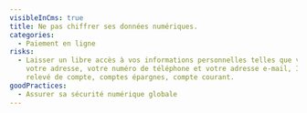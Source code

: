 ```yaml
---
visibleInCms: true
title: Ne pas chiffrer ses données numériques.
categories:
  - Paiement en ligne
risks:
  - Laisser un libre accès à vos informations personnelles telles que votre nom,
    votre adresse, votre numéro de téléphone et votre adresse e-mail, IBAN/RIB,
    relevé de compte, comptes épargnes, compte courant.
goodPractices:
  - Assurer sa sécurité numérique globale
---
```

